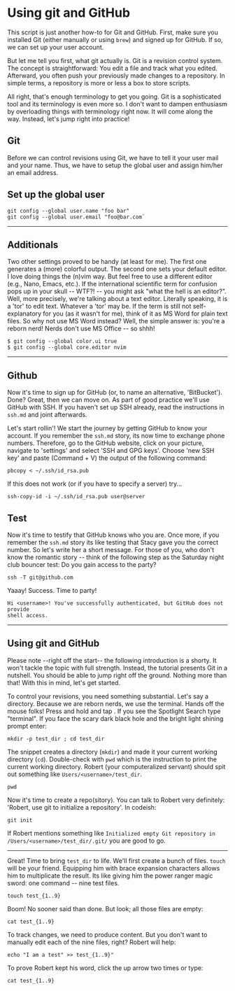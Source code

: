 # Using git and GitHub

This script is just another how-to for Git and GitHub. First, make sure you
installed Git (either manually or using `brew`) and signed up for GitHub. If
so, we can set up your user account. 

But let me tell you first, what git actually is. Git is a revision control
system. The concept is straightforward: You edit a file and track what you
edited. Afterward, you often push your previously made changes to a repository.
In simple terms, a repository is more or less a box to store scripts. 

All right, that's enough terminology to get you going. Git is a sophisticated
tool and its terminology is even more so. I don't want to dampen enthusiasm by
overloading things with terminology right now. It will come along the way.
Instead, let's jump right into practice!

## Git

Before we can control revisions using Git, we have to tell it your user mail
and your name. Thus, we have to setup the global user and assign him/her an
email address.

## Set up the global user 

```
git config --global user.name "foo bar"
git config --global user.email "foo@bar.com`
```

---

## Additionals

Two other settings proved to be handy (at least for me). The first one
generates a (more) colorful output. The second one sets your default editor. I
love doing things the (n)vim way. But feel free to use a different editor
(e.g., Nano, Emacs, etc.).  If the international scientific term for confusion
pops up in your skull -- WTF?! -- you might ask "what the hell is an editor?".
Well, more precisely, we're talking about a text editor. Literally speaking, it
is a 'tor' to edit text. Whatever a 'tor' may be. If the term is still not
self-explanatory for you (as it wasn't for me), think of it as MS Word for
plain text files. So why not use MS Word instead? Well, the simple answer is:
you're a reborn nerd! Nerds don't use MS Office -- so shhh!

```
$ git config --global color.ui true
$ git config --global core.editor nvim
```

---

## Github

Now it's time to sign up for GitHub (or, to name an alternative, 'BitBucket').
Done? Great, then we can move on. As part of good practice we'll use GitHub
with SSH. If you haven't set up SSH already, read the instructions in `ssh.md`
and joint afterwards. 

Let's start rollin'! We start the journey by getting GitHub to know your
account. If you remember the `ssh.md` story, its now time to exchange phone
numbers. Therefore, go to the GitHub website, click on your picture, navigate
to 'settings' and select 'SSH and GPG keys'. Choose 'new SSH key' and paste
(Command + V) the output of the following command:

```
pbcopy < ~/.ssh/id_rsa.pub
```

If this does not work (or if you have to specify a server) try...

```
ssh-copy-id -i ~/.ssh/id_rsa.pub user@server
```

## Test

Now it's time to testify that GitHub knows who you are. Once more, if you
remember the `ssh.md` story its like testing that Stacy gave you the correct
number. So let's write her a short message. For those of you, who don't know
the romantic story -- think of the following step as the Saturday night club
bouncer test: Do you gain access to the party?

```
ssh -T git@github.com
```

Yaaay! Success. Time to party!

```
Hi <username>! You've successfully authenticated, but GitHub does not provide
shell access.
```
---

## Using git and GitHub

Please note --right off the start-- the following introduction is a shorty.
It won't tackle the topic with full strength. Instead, the tutorial presents
Git in a nutshell. You should be able to jump right off the ground. Nothing
more than that! With this in mind, let's get started.

To control your revisions, you need something substantial. Let's say a
directory. Because we are reborn nerds, we use the terminal. Hands off the
mouse folks! Press and hold <command> and tap <space>. If you see the Spotlight
Search type "terminal". If you face the scary dark black hole and the bright
light shining prompt enter:

```
mkdir -p test_dir ; cd test_dir
```

The snippet creates a directory (`mkdir`) and made it your current working
directory (`cd`).  Double-check with `pwd` which is the instruction to print
the current working directory. Robert (your computeralized servant) should spit
out something like `Users/<username>/test_dir`.

```
pwd
```

Now it's time to create a repo(sitory). You can talk to Robert very definitely:
'Robert, use git to initialize a repository'. In codeish:

```
git init
```

If Robert mentions something like `Initialized empty Git repository in
/Users/<username>/test_dir/.git/` you are good to go.

---

Great! Time to bring `test_dir` to life. We'll first create a bunch of files.
`touch` will be your friend. Equipping him with brace expansion characters
allows him to multiplicate the result. Its like giving him the power ranger
magic sword: one command -- nine test files.

```
touch test_{1..9}
```

Boom! No sooner said than done. But look; all those files are empty: 

```
cat test_{1..9}
```

To track changes, we need to produce content. But you don't want to manually
edit each of the nine files, right? Robert will help: 

```
echo "I am a test" >> test_{1..9}"
```

To prove Robert kept his word, click the up arrow two times or type:

```
cat test_{1..9}
```












